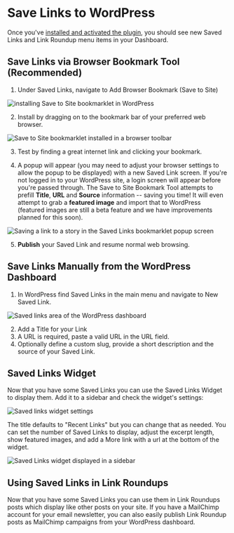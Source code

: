 # Save Links to WordPress

Once you've [installed and activated the plugin](installation.md), you should see new Saved Links and Link Roundup menu items in your Dashboard.

## Save Links via Browser Bookmark Tool (Recommended)

1. Under Saved Links, navigate to Add Browser Bookmark (Save to Site)

![installing Save to Site bookmarklet in WordPress](img/save-to-site-bookmarklet-page.png)

2. Install by dragging on to the bookmark bar of your preferred web browser.

![Save to Site bookmarklet installed in a browser toolbar](img/save-to-site-bookmarklet-in-browser.png)

3. Test by finding a great internet link and clicking your bookmark.

4. A popup will appear (you may need to adjust your browser settings to allow the popup to be displayed) with a new Saved Link screen. If you're not logged in to your WordPress site, a login screen will appear before you're passed through. The Save to Site Bookmark Tool attempts to prefill **Title**, **URL** and **Source** information -- saving you time! It will even attempt to grab a **featured image** and import that to WordPress (featured images are still a beta feature and we have improvements planned for this soon).

![Saving a link to a story in the Saved Links bookmarklet popup screen](img/new-saved-link-npr.png)

5. **Publish** your Saved Link and resume normal web browsing.

## Save Links Manually from the WordPress Dashboard

1. In WordPress find Saved Links in the main menu and navigate to New Saved Link.

![Saved links area of the WordPress dashboard](img/all-saved-links.png)

2. Add a Title for your Link
3. A URL is required, paste a valid URL in the URL field.
3. Optionally define a custom slug, provide a short description and the source of your Saved Link.

## Saved Links Widget

Now that you have some Saved Links you can use the Saved Links Widget to display them. Add it to a sidebar and check the widget's settings:

![Saved links widget settings](img/saved-links-widget.png)

The title defaults to "Recent Links" but you can change that as needed. You can set the number of Saved Links to display, adjust the excerpt length, show featured images, and add a More link with a url at the bottom of the widget.

![Saved Links widget displayed in a sidebar](img/recent-links-sidebar.png)

## Using Saved Links in Link Roundups

Now that you have some Saved Links you can use them in Link Roundups posts which display like other posts on your site. If you have a MailChimp account for your email newsletter, you can also easily publish Link Roundup posts as MailChimp campaigns from your WordPress dashboard.